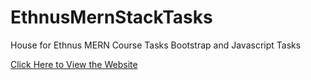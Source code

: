 # EthnusMernStackTasks
House for Ethnus MERN Course Tasks Bootstrap and Javascript Tasks

[Click Here to View the Website](https://kaarthikeyak.github.io/EthnusMERNStackTasks-2/)
